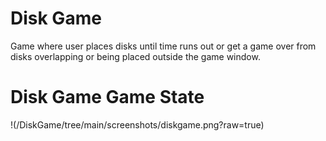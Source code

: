 # Disk Game
Game where user places disks until time runs out or get a game over from disks overlapping or being placed outside the game window.

# Disk Game Game State 
!(/DiskGame/tree/main/screenshots/diskgame.png?raw=true)
